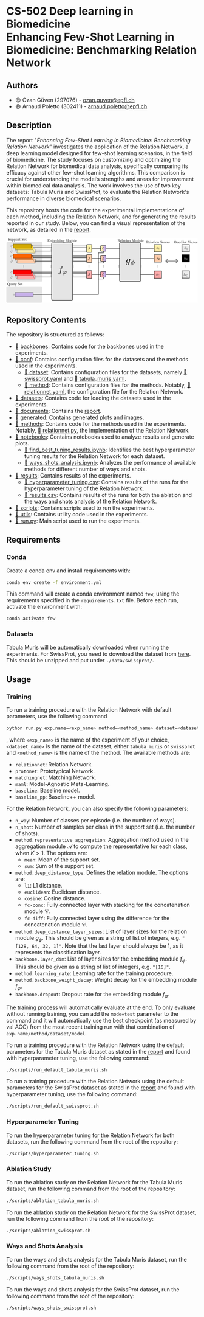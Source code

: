 # CS-502 Deep learning in Biomedicine </br> Enhancing Few-Shot Learning in Biomedicine: Benchmarking Relation Network

## Authors
- 😊 Ozan Güven (297076) - ozan.guven@epfl.ch <br>
- 😄 Arnaud Poletto (302411) - arnaud.poletto@epfl.ch

## Description

The report "*Enhancing Few-Shot Learning in Biomedicine: Benchmarking Relation Network*" investigates the application of the Relation Network, a deep learning model designed for few-shot learning scenarios, in the field of biomedicine. The study focuses on customizing and optimizing the Relation Network for biomedical data analysis, specifically comparing its efficacy against other few-shot learning algorithms. This comparison is crucial for understanding the model’s strengths and areas for improvement within biomedical data analysis. The work involves the use of two key datasets: Tabula Muris and SwissProt, to evaluate the Relation Network's performance in diverse biomedical scenarios.

This repository hosts the code for the experimental implementations of each method, including the Relation Network, and for generating the results reported in our study. Below, you can find a visual representation of the network, as detailed in the [report](./documents/report.pdf).

<p align="center">
    <img src="./figures/network.png" alt="Overview of the Relation Network"/>
</p>

## Repository Contents

The repository is structured as follows:

* [📁 backbones](./backbones): Contains code for the backbones used in the experiments.
* [📁 conf](./conf): Contains configuration files for the datasets and the methods used in the experiments.
    * [📁 dataset](./conf/dataset): Contains configuration files for the datasets, namely [📄 swissprot.yaml](./conf/dataset/swissprot.yaml) and [📄 tabula_muris.yaml](./conf/dataset/tabula_muris.yaml).
    * [📁 method](./conf/method): Contains configuration files for the methods. Notably, [📄 relationnet.yaml](./conf/method/relationnet.yaml), the configuration file for the Relation Network.
* [📁 datasets](./datasets): Contains code for loading the datasets used in the experiments.
* [📁 documents](./documents): Contains the [report](./documents/report.pdf).
* [📁 generated](./generated): Contains generated plots and images.
* [📁 methods](./methods): Contains code for the methods used in the experiments. Notably, [📄 relationnet.py](./methods/relationnet.py), the implementation of the Relation Network.
* [📁 notebooks](./notebooks): Contains notebooks used to analyze results and generate plots.
    * [📄 find_best_tuning_results.ipynb](./notebooks/find_best_tuning_results.ipynb): Identifies the best hyperparameter tuning results for the Relation Network for each dataset.
    * [📄 ways_shots_analysis.ipynb](./notebooks/ways_shots_analysis.ipynb): Analyzes the performance of available methods for different number of ways and shots.
* [📁 results](./results): Contains results of the experiments.
    * [📄 hyperparameter_tuning.csv](./results/hyperparameter_tuning.csv): Contains results of the runs for the hyperparameter tuning of the Relation Network.
    * [📄 results.csv](./results/results.csv): Contains results of the runs for both the ablation and the ways and shots analysis of the Relation Network.
* [📁 scripts](./scripts): Contains scripts used to run the experiments.
* [📁 utils](./utils): Contains utility code used in the experiments.
* [📄 run.py](./run.py): Main script used to run the experiments.

## Requirements

### Conda
Create a conda env and install requirements with:
```bash	
conda env create -f environment.yml
```
This command will create a conda environment named `few`, using the requirements specified in the `requirements.txt` file.
Before each run, activate the environment with:

```
conda activate few
```

### Datasets

Tabula Muris will be automatically downloaded when running the experiments. For SwissProt, you need to download the dataset from [here](https://drive.google.com/drive/u/0/folders/1IlyK9_utaiNjlS8RbIXn1aMQ_5vcUy5P). This should be unzipped and put under `./data/swissprot/`.

## Usage

### Training

To run a training procedure with the Relation Network with default parameters, use the following command

```bash
python run.py exp.name=<exp_name> method=<method_name> dataset=<dataset_name>
```
, where `<exp_name>` is the name of the experiment of your choice, `<dataset_name>` is the name of the dataset, either `tabula_muris` or `swissprot` and `<method_name>` is the name of the method. The available methods are:
- `relationnet`: Relation Network.
- `protonet`: Prototypical Network.
- `matchingnet`: Matching Network.
- `maml`: Model-Agnostic Meta-Learning.
- `baseline`: Baseline model.
- `baseline_pp`: Baseline++ model.

For the Relation Network, you can also specify the following parameters:
- `n_way`: Number of classes per episode (i.e. the number of ways).
- `n_shot`: Number of samples per class in the support set (i.e. the number of shots).
- `method.representative_aggregation`: Aggregation method used in the aggregation module $\mathcal{A}$ to compute the representative for each class, when $K > 1$. The options are:
    - `mean`: Mean of the support set.
    - `sum`: Sum of the support set.
- `method.deep_distance_type`: Defines the relation module. The options are:
    - `l1`: L1 distance.
    - `euclidean`: Euclidean distance.
    - `cosine`: Cosine distance.
    - `fc-conc`: Fully connected layer with stacking for the concatenation module $\mathcal{C}$.
    - `fc-diff`: Fully connected layer using the difference for the concatenation module $\mathcal{C}$.
- `method.deep_distance_layer_sizes`: List of layer sizes for the relation module $g_\phi$. This should be given as a string of list of integers, e.g. `"[128, 64, 32, 1]"`. Note that the last layer should always be $1$, as it represents the classification layer.
- `backbone.layer_dim`: List of layer sizes for the embedding module $f_\varphi$. This should be given as a string of list of integers, e.g. `"[16]"`.
- `method.learning_rate`: Learning rate for the training procedure.
- `method.backbone_weight_decay`: Weight decay for the embedding module $f_\varphi$.
- `backbone.dropout`: Dropout rate for the embedding module $f_\varphi$.

The training process will automatically evaluate at the end. To only evaluate without running training, you can add the `mode=test` parameter to the command and it will automatically use the best checkpoint (as measured by val ACC) from the most recent training run with that combination of `exp.name/method/dataset/model`.

To run a training procedure with the Relation Network using the default parameters for the Tabula Muris dataset as stated in the [report](./documents/report.pdf) and found with hyperparameter tuning, use the following command:
```bash
./scripts/run_default_tabula_muris.sh
```

To run a training procedure with the Relation Network using the default parameters for the SwissProt dataset as stated in the [report](./documents/report.pdf) and found with hyperparameter tuning, use the following command:
```bash
./scripts/run_default_swissprot.sh
```

### Hyperparameter Tuning

To run the hyperparameter tuning for the Relation Network for both datasets, run the following command from the root of the repository:

```bash
./scripts/hyperparameter_tuning.sh
```

### Ablation Study

To run the ablation study on the Relation Network for the Tabula Muris dataset, run the following command from the root of the repository:

```bash
./scripts/ablation_tabula_muris.sh
```

To run the ablation study on the Relation Network for the SwissProt dataset, run the following command from the root of the repository:

```bash
./scripts/ablation_swissprot.sh
```

### Ways and Shots Analysis

To run the ways and shots analysis for the Tabula Muris dataset, run the following command from the root of the repository:

```bash
./scripts/ways_shots_tabula_muris.sh
```

To run the ways and shots analysis for the SwissProt dataset, run the following command from the root of the repository:
```bash
./scripts/ways_shots_swissprot.sh
```